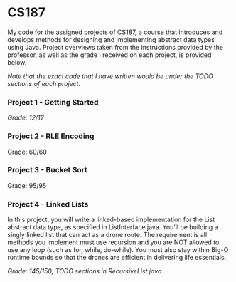 # CS187

My code for the assigned projects of CS187, a course that introduces and develops methods for designing and implementing abstract data types using Java. Project overviews taken from the instructions provided by the professor, as well as the grade I received on each project, is provided below.

_Note that the exact code that I have written would be under the TODO sections of each project._

### Project 1 - Getting Started



_Grade: 12/12_

### Project 2 - RLE Encoding



Grade: 60/60

### Project 3 - Bucket Sort


Grade: 95/95

### Project 4 - Linked Lists

In this project, you will write a linked-based implementation for the List abstract data type, as specified in ListInterface.java. You’ll be building a singly linked list that can act as a drone route. The requirement is all methods you implement must use recursion and you are NOT allowed to use any loop (such as for, while, do-while). You must also stay within Big-O runtime bounds so that the drones are efficient in delivering life essentials.

_Grade: 145/150; TODO sections in RecursiveList.java_
